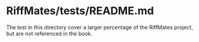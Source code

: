 # RiffMates/tests/README.md

The test in this directory cover a larger percentage of the RiffMates project,
but are not referenced in the book.
